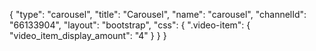 {
    "type": "carousel",
    "title": "Carousel",
    "name": "carousel",
    "channelId": "66133904",
    "layout": "bootstrap",
    "css": {
        ".video-item": {
            "video_item_display_amount": "4"
        }
    }
}